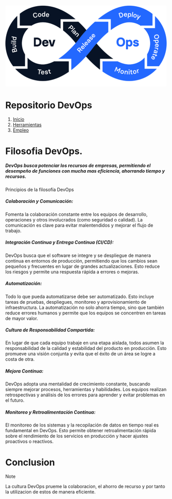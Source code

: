 ![Filosofia](./img/Devopsfilosofia.webp)
# Repositorio DevOps
1. [Inicio](README.md)
2. [Herramientas](Herramientas.md)
3. [Empleo](Empleo.md)
# Filosofia DevOps.
<p align="justify">  
  
##### DevOps busca potenciar los recursos de empresas, permitiendo el desempeño de funciones con mucha mas eficiencia, ahorrando tiempo y recursos.

Principios de la filosofía DevOps
##### ***Colaboración y Comunicación:***
Fomenta la colaboración constante entre los equipos de desarrollo, operaciones y otros involucrados (como seguridad o calidad). La comunicación es clave para evitar malentendidos y mejorar el flujo de trabajo.
##### ***Integración Continua y Entrega Continua (CI/CD):***

DevOps busca que el software se integre y se despliegue de manera continua en entornos de producción, permitiendo que los cambios sean pequeños y frecuentes en lugar de grandes actualizaciones. Esto reduce los riesgos y permite una respuesta rápida a errores o mejoras.
##### ***Automatización:***

Todo lo que pueda automatizarse debe ser automatizado. Esto incluye tareas de pruebas, despliegues, monitoreo y aprovisionamiento de infraestructura. La automatización no solo ahorra tiempo, sino que también reduce errores humanos y permite que los equipos se concentren en tareas de mayor valor.
##### ***Cultura de Responsabilidad Compartida:***

En lugar de que cada equipo trabaje en una etapa aislada, todos asumen la responsabilidad de la calidad y estabilidad del producto en producción. Esto promueve una visión conjunta y evita que el éxito de un área se logre a costa de otra.
##### ***Mejora Continua:***

DevOps adopta una mentalidad de crecimiento constante, buscando siempre mejorar procesos, herramientas y habilidades. Los equipos realizan retrospectivas y análisis de los errores para aprender y evitar problemas en el futuro.
##### ***Monitoreo y Retroalimentación Continua:***

El monitoreo de los sistemas y la recopilación de datos en tiempo real es fundamental en DevOps. Esto permite obtener retroalimentación rápida sobre el rendimiento de los servicios en producción y hacer ajustes proactivos o reactivos.
>
# Conclusion
> [!NOTE]
> La cultura DevOps prueme la colaboracion, el ahorro de recurso y por tanto la utilizacion de estos de manera eficiente.
